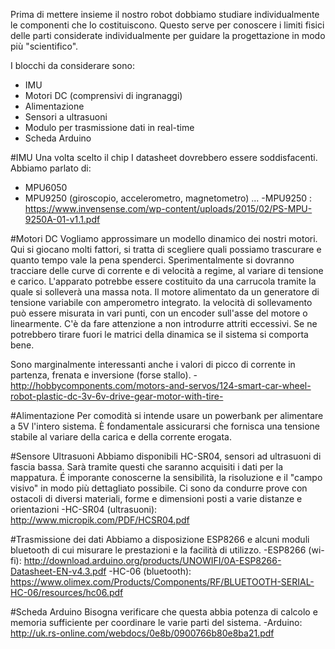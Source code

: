 Prima di mettere insieme il nostro robot dobbiamo studiare individualmente le componenti che lo costituiscono.
Questo serve per conoscere i limiti fisici delle parti considerate individualmente per guidare la progettazione in modo più "scientifico".

I blocchi da considerare sono:

- IMU
- Motori DC (comprensivi di ingranaggi)
- Alimentazione
- Sensori a ultrasuoni
- Modulo per trasmissione dati in real-time
- Scheda Arduino

#IMU
Una volta scelto il chip I datasheet dovrebbero essere soddisfacenti.
Abbiamo parlato di:
- MPU6050
- MPU9250 (giroscopio, accelerometro, magnetometro)
...
-MPU9250 : https://www.invensense.com/wp-content/uploads/2015/02/PS-MPU-9250A-01-v1.1.pdf

#Motori DC
Vogliamo approssimare un modello dinamico dei nostri motori.
Qui si giocano molti fattori, si tratta di scegliere quali possiamo trascurare e quanto tempo vale la pena spenderci.
Sperimentalmente si dovranno tracciare delle curve di corrente e di velocità a regime, al variare di tensione e carico.
L'apparato potrebbe essere costituito da una carrucola tramite la quale si solleverà una massa nota.
Il motore alimentato da un generatore di tensione variabile con amperometro integrato.
la velocità di sollevamento può essere misurata in vari punti, con un encoder sull'asse del motore o linearmente.
C'è da fare attenzione a non introdurre attriti eccessivi.
Se ne potrebbero tirare fuori le matrici della dinamica se il sistema si comporta bene.

Sono marginalmente interessanti anche i valori di picco di corrente in partenza, frenata e inversione (forse stallo).
-http://hobbycomponents.com/motors-and-servos/124-smart-car-wheel-robot-plastic-dc-3v-6v-drive-gear-motor-with-tire-

#Alimentazione
Per comodità si intende usare un powerbank per alimentare a 5V l'intero sistema.
È fondamentale assicurarsi che fornisca una tensione stabile al variare della carica e della corrente erogata.

#Sensore Ultrasuoni
Abbiamo disponibili HC-SR04, sensori ad ultrasuoni di fascia bassa.
Sarà tramite questi che saranno acquisiti i dati per la mappatura.
É imporante conoscerne la sensibilità, la risoluzione e il "campo visivo" in modo più dettagliato possibile.
Ci sono da condurre prove con ostacoli di diversi materiali, forme e dimensioni posti a varie distanze e orientazioni
-HC-SR04 (ultrasuoni): http://www.micropik.com/PDF/HCSR04.pdf

#Trasmissione dei dati
Abbiamo a disposizione ESP8266 e alcuni moduli bluetooth di cui misurare le prestazioni e la facilità di utilizzo.
-ESP8266 (wi-fi): http://download.arduino.org/products/UNOWIFI/0A-ESP8266-Datasheet-EN-v4.3.pdf
-HC-06 (bluetooth): https://www.olimex.com/Products/Components/RF/BLUETOOTH-SERIAL-HC-06/resources/hc06.pdf

#Scheda Arduino
Bisogna verificare che questa abbia potenza di calcolo e memoria sufficiente per coordinare le varie parti del sistema.
-Arduino: http://uk.rs-online.com/webdocs/0e8b/0900766b80e8ba21.pdf

